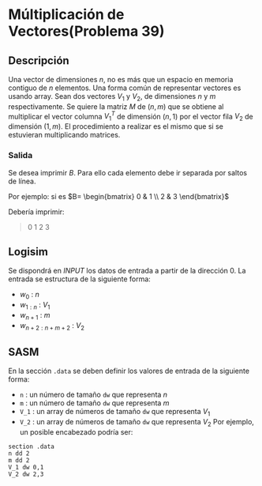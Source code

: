 # Múltiplicación de Vectores(Problema 39)

## Descripción

Una vector de dimensiones $n$, no es más que un espacio en memoria contiguo de $n$ elementos. Una forma común de representar vectores es usando array. 
Sean dos vectores $V_1$ y $V_2$, de dimensiones $n$ y $m$ respectivamente. Se quiere  la matriz $M$ de $(n,m)$ que se obtiene al multiplicar  el vector columna $V_1^{T}$ de dimensión $(n,1)$ por el vector fila $V_2$ de dimensión $(1,m)$. El procedimiento a realizar es el mismo que si se estuvieran multiplicando matrices.

### Salida

Se desea imprimir $B$. Para ello cada elemento debe ir separada por saltos de línea.

Por ejemplo: si es $B= \begin{bmatrix}
0 & 1 \\
2 & 3 
\end{bmatrix}$

Debería imprimir:

> 0 1 
> 2 3


## Logisim

Se dispondrá en *INPUT* los datos de entrada a partir de la dirección $0$. La entrada se estructura de la siguiente forma:

- $w_0$ : $n$
- $w_{1:n}$ : $V_1$
- $w_{n+1}$ : $m$
- $w_{n+2:n+m+2}$ : $V_2$

## SASM

En la sección `.data` se deben definir los valores de entrada de la siguiente forma:

- `n` : un número de tamaño `dw` que representa $n$
- `m` : un número de tamaño `dw` que representa $m$
- `V_1` : un array de números de tamaño `dw` que representa $V_1$
- `V_2` : un array de números de tamaño `dw` que representa $V_2$
Por ejemplo, un posible encabezado podría ser:

```
section .data
n dd 2
m dd 2
V_1 dw 0,1
V_2 dw 2,3
```